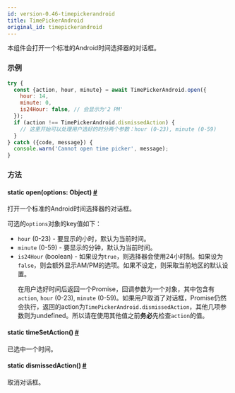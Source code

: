 ```yaml
---
id: version-0.46-timepickerandroid
title: TimePickerAndroid
original_id: timepickerandroid
---
```


本组件会打开一个标准的Android时间选择器的对话框。

### 示例
```js
try {
  const {action, hour, minute} = await TimePickerAndroid.open({
    hour: 14,
    minute: 0,
    is24Hour: false, // 会显示为'2 PM'
  });
  if (action !== TimePickerAndroid.dismissedAction) {
    // 这里开始可以处理用户选好的时分两个参数：hour (0-23), minute (0-59)
  }
} catch ({code, message}) {
  console.warn('Cannot open time picker', message);
}
```

### 方法

<div class="props">
    <div class="prop"><h4 class="propTitle"><a class="anchor" name="open"></a><span
            class="propType">static </span>open<span class="propType">(options: Object)</span> <a class="hash-link"
                                                                                                  href="#open">#</a>
    </h4>
        <div><p>打开一个标准的Android时间选择器的对话框。</p>
            <p>可选的<code>options</code>对象的key值如下：
            <ul>
                <li><code>hour</code> (0-23) - 要显示的小时，默认为当前时间。</li>
                <li><code>minute</code> (0-59) - 要显示的分钟，默认为当前时间。</li>
                <li><code>is24Hour</code> (boolean) - 如果设为<code>true</code>，则选择器会使用24小时制。如果设为<code>false</code>，则会额外显示AM/PM的选项。如果不设定，则采取当前地区的默认设置。</li>
            </p>
            <p>在用户选好时间后返回一个Promise，回调参数为一个对象，其中包含有<code>action</code>, <code>hour</code> (0-23),
                <code>minute</code> (0-59)。如果用户取消了对话框，Promise仍然会执行，返回的action为<code>TimePickerAndroid.dismissedAction</code>，其他几项参数则为undefined。所以请在使用其他值之前<strong>务必</strong>先检查<code>action</code>的值。</p>
    </div>
    </div>
    <div class="prop"><h4 class="propTitle"><a class="anchor" name="datesetaction"></a><span
            class="propType">static </span>timeSetAction<span class="propType">()</span> <a class="hash-link"
                                                                                            href="#timesetaction">#</a>
    </h4>
        <div><p>已选中一个时间。</p></div>
    </div>
    <div class="prop"><h4 class="propTitle"><a class="anchor" name="dismissedaction"></a><span
            class="propType">static </span>dismissedAction<span class="propType">()</span> <a class="hash-link"
                                                                                              href="#dismissedaction">#</a>
    </h4>
        <div><p>取消对话框。</p></div>
    </div>
</div>